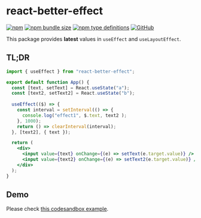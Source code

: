# react-better-effect

[![npm](https://img.shields.io/npm/v/react-better-effect?style=flat-square)](https://www.npmjs.com/package/react-better-effect)
[![npm bundle size](https://img.shields.io/bundlephobia/minzip/react-better-effect?style=flat-square)](https://bundlephobia.com/result?p=react-better-effect)
[![npm type definitions](https://img.shields.io/npm/types/typescript?style=flat-square)](https://github.com/oney/react-better-effect/blob/master/src/index.tsx)
[![GitHub](https://img.shields.io/github/license/oney/react-better-effect?style=flat-square)](https://github.com/oney/react-better-effect/blob/master/LICENSE)

This package provides **latest** values in `useEffect` and `useLayoutEffect`.

## TL;DR
```jsx
import { useEffect } from "react-better-effect";

export default function App() {
  const [text, setText] = React.useState("a");
  const [text2, setText2] = React.useState("b");
  
  useEffect(($) => {
    const interval = setInterval(() => {
      console.log("effect1", $.text, text2 );
    }, 1000);
    return () => clearInterval(interval);
  }, [text2], { text });

  return (
    <div>
      <input value={text} onChange={(e) => setText(e.target.value)} />
      <input value={text2} onChange={(e) => setText2(e.target.value)} />
    </div>
  );
}
```


## Demo
Please check [this codesandbox example](https://codesandbox.io/s/react-better-effect-7y0v57?file=/src/App.tsx).
